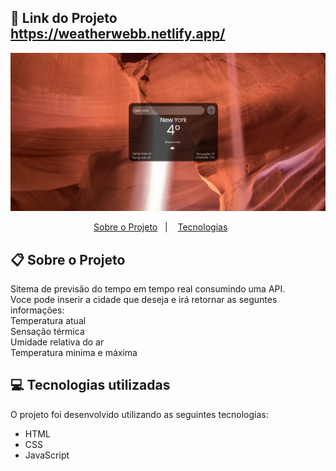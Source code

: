 ## :link: Link do Projeto https://weatherwebb.netlify.app/
<p align="center">
  <img src="https://github.com/DrigoCosta/Previsao-tempo/blob/main/img/exemplo.png">
</p>

<p align="center">
  <a href="#clipboard-sobre-o-projeto">Sobre o Projeto</a>&nbsp;&nbsp;&nbsp;|&nbsp;&nbsp;&nbsp;
  <a href="#computer-tecnologias-utilizadas">Tecnologias</a>&nbsp;&nbsp;&nbsp;&nbsp;&nbsp;&nbsp;
</p>

## :clipboard: Sobre o Projeto

Sitema de previsão do tempo em tempo real consumindo uma API.
</br>
Voce pode inserir a cidade que deseja e irá retornar as seguntes informações:
</br>
Temperatura atual
</br>
Sensação térmica
</br>
Umidade relativa do ar
</br>
Temperatura minima e máxima

## :computer: Tecnologias utilizadas

O projeto foi desenvolvido utilizando as seguintes tecnologias:

- HTML
- CSS
- JavaScript
